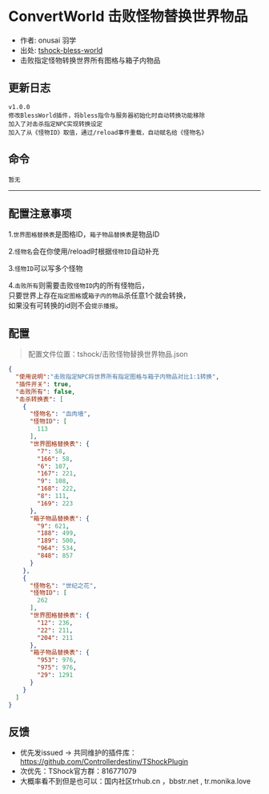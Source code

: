 # ConvertWorld 击败怪物替换世界物品
- 作者: onusai 羽学
- 出处: [tshock-bless-world](https://github.com/onusai/tshock-bless-world)
- 击败指定怪物转换世界所有图格与箱子内物品

## 更新日志
```
v1.0.0
修改BlessWorld插件，将bless指令与服务器初始化时自动转换功能移除     
加入了对击杀指定NPC实现转换设定      
加入了从《怪物ID》取值，通过/reload事件重载，自动赋名给《怪物名》    
```
  
## 命令
```
暂无
```

---
配置注意事项
---
1.`世界图格替换表`是图格ID，`箱子物品替换表`是物品ID   
  
2.`怪物名`会在你使用/reload时根据`怪物ID`自动补充  
  
3.`怪物ID`可以写多个怪物    
  
4.`击败所有`则需要击败`怪物ID`内的所有怪物后，    
只要世界上存在`指定图格`或`箱子内的物品`杀任意1个就会转换，    
如果没有可转换的id则不会`提示播报`。    
  
## 配置
> 配置文件位置：tshock/击败怪物替换世界物品.json
```json
{
  "使用说明":"击败指定NPC将世界所有指定图格与箱子内物品对比1:1转换",
  "插件开关": true,
  "击败所有": false,
  "击杀转换表": [
    {
      "怪物名": "血肉墙",
      "怪物ID": [
        113
      ],
      "世界图格替换表": {
        "7": 58,
        "166": 58,
        "6": 107,
        "167": 221,
        "9": 108,
        "168": 222,
        "8": 111,
        "169": 223
      },
      "箱子物品替换表": {
        "9": 621,
        "188": 499,
        "189": 500,
        "964": 534,
        "848": 857
      }
    },
    {
      "怪物名": "世纪之花",
      "怪物ID": [
        262
      ],
      "世界图格替换表": {
        "12": 236,
        "22": 211,
        "204": 211
      },
      "箱子物品替换表": {
        "953": 976,
        "975": 976,
        "29": 1291
      }
    }
  ]
}
```
## 反馈
- 优先发issued -> 共同维护的插件库：https://github.com/Controllerdestiny/TShockPlugin
- 次优先：TShock官方群：816771079
- 大概率看不到但是也可以：国内社区trhub.cn ，bbstr.net , tr.monika.love
